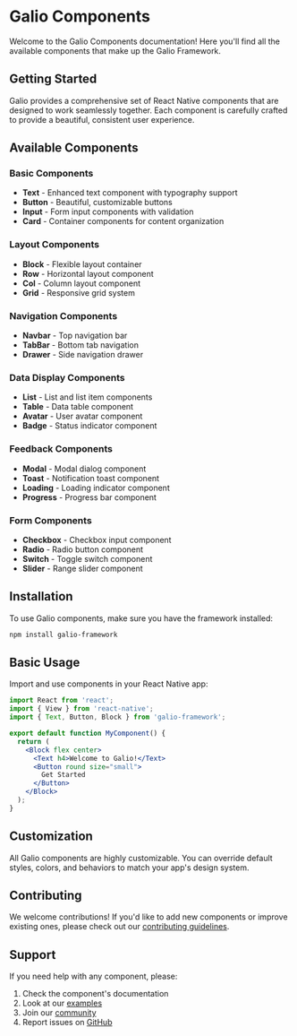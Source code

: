 # Galio Components

Welcome to the Galio Components documentation! Here you'll find all the available components that make up the Galio Framework.

## Getting Started

Galio provides a comprehensive set of React Native components that are designed to work seamlessly together. Each component is carefully crafted to provide a beautiful, consistent user experience.

## Available Components

### Basic Components

- **Text** - Enhanced text component with typography support
- **Button** - Beautiful, customizable buttons
- **Input** - Form input components with validation
- **Card** - Container components for content organization

### Layout Components

- **Block** - Flexible layout container
- **Row** - Horizontal layout component
- **Col** - Column layout component
- **Grid** - Responsive grid system

### Navigation Components

- **Navbar** - Top navigation bar
- **TabBar** - Bottom tab navigation
- **Drawer** - Side navigation drawer

### Data Display Components

- **List** - List and list item components
- **Table** - Data table component
- **Avatar** - User avatar component
- **Badge** - Status indicator component

### Feedback Components

- **Modal** - Modal dialog component
- **Toast** - Notification toast component
- **Loading** - Loading indicator component
- **Progress** - Progress bar component

### Form Components

- **Checkbox** - Checkbox input component
- **Radio** - Radio button component
- **Switch** - Toggle switch component
- **Slider** - Range slider component

## Installation

To use Galio components, make sure you have the framework installed:

```bash
npm install galio-framework
```

## Basic Usage

Import and use components in your React Native app:

```jsx
import React from 'react';
import { View } from 'react-native';
import { Text, Button, Block } from 'galio-framework';

export default function MyComponent() {
  return (
    <Block flex center>
      <Text h4>Welcome to Galio!</Text>
      <Button round size="small">
        Get Started
      </Button>
    </Block>
  );
}
```

## Customization

All Galio components are highly customizable. You can override default styles, colors, and behaviors to match your app's design system.

## Contributing

We welcome contributions! If you'd like to add new components or improve existing ones, please check out our [contributing guidelines](https://github.com/galio-org/galio-framework).

## Support

If you need help with any component, please:

1. Check the component's documentation
2. Look at our [examples](https://github.com/galio-org/galio-examples)
3. Join our [community](https://github.com/galio-org/galio-framework/discussions)
4. Report issues on [GitHub](https://github.com/galio-org/galio-framework/issues) 